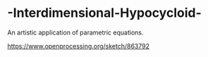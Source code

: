 # -Interdimensional-Hypocycloid-
An artistic application of parametric equations.

https://www.openprocessing.org/sketch/863792
